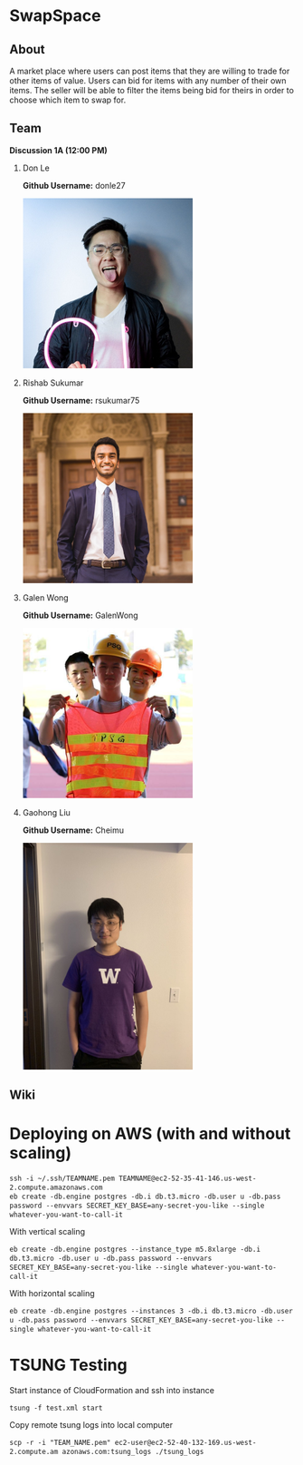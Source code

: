 # SwapSpace

## About

A market place where users can post items that they are willing to trade for other items of value. Users can bid for items with any number of their own items. The seller will be able to filter the items being bid for theirs in order to choose which item to swap for.

## Team 

**Discussion 1A (12:00 PM)**

1. Don Le 

    **Github Username:** donle27

    <img src="Images/Don.jpg" width="300px"/>

2. Rishab Sukumar

    **Github Username:** rsukumar75

    <img src="Images/Rishab.jpg" width="300px"/>

3. Galen Wong

    **Github Username:** GalenWong

    <img src="Images/Galen.jpg" width="300px">

4. Gaohong Liu

    **Github Username:** Cheimu
    
    <img src="Images/Gaohong.jpeg" width="300px">
    
## Wiki

# Deploying on AWS (with and without scaling)

```
ssh -i ~/.ssh/TEAMNAME.pem TEAMNAME@ec2-52-35-41-146.us-west-2.compute.amazonaws.com
eb create -db.engine postgres -db.i db.t3.micro -db.user u -db.pass password --envvars SECRET_KEY_BASE=any-secret-you-like --single whatever-you-want-to-call-it
```

With vertical scaling
```
eb create -db.engine postgres --instance_type m5.8xlarge -db.i db.t3.micro -db.user u -db.pass password --envvars SECRET_KEY_BASE=any-secret-you-like --single whatever-you-want-to-call-it
```
With horizontal scaling
```
eb create -db.engine postgres --instances 3 -db.i db.t3.micro -db.user u -db.pass password --envvars SECRET_KEY_BASE=any-secret-you-like --single whatever-you-want-to-call-it
```
# TSUNG Testing
Start instance of CloudFormation and ssh into instance
```
tsung -f test.xml start
```
Copy remote tsung logs into local computer
```
scp -r -i "TEAM_NAME.pem" ec2-user@ec2-52-40-132-169.us-west-2.compute.am azonaws.com:tsung_logs ./tsung_logs
```
